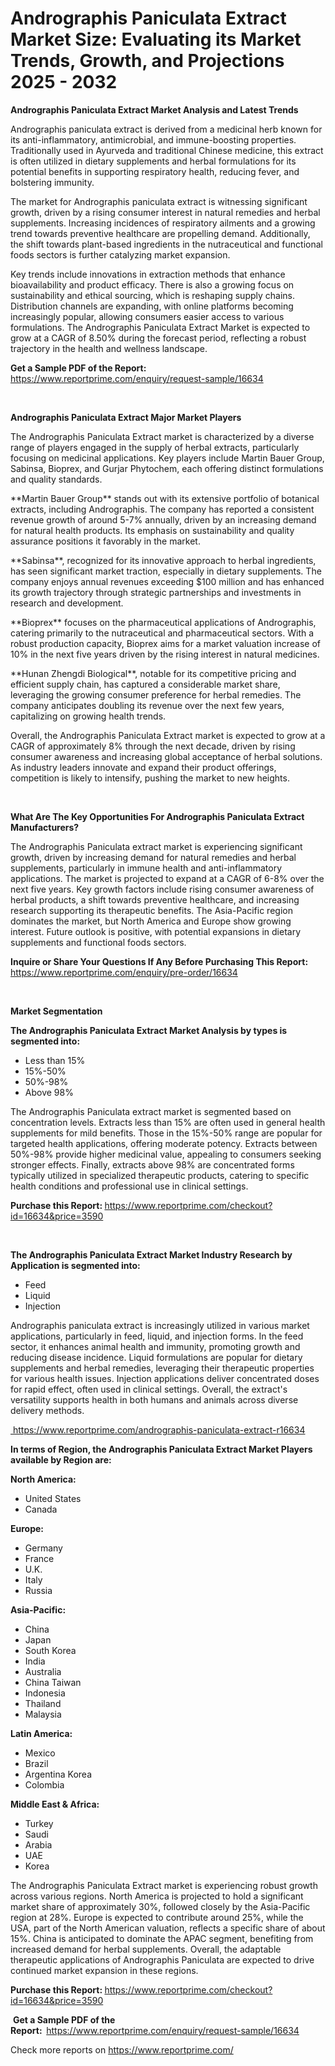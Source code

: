 <p><h1>Andrographis Paniculata Extract Market Size: Evaluating its Market Trends, Growth, and Projections 2025 - 2032</h1></p><p><strong>Andrographis Paniculata Extract Market Analysis and Latest Trends</strong></p>
<p><p>Andrographis paniculata extract is derived from a medicinal herb known for its anti-inflammatory, antimicrobial, and immune-boosting properties. Traditionally used in Ayurveda and traditional Chinese medicine, this extract is often utilized in dietary supplements and herbal formulations for its potential benefits in supporting respiratory health, reducing fever, and bolstering immunity.</p><p>The market for Andrographis paniculata extract is witnessing significant growth, driven by a rising consumer interest in natural remedies and herbal supplements. Increasing incidences of respiratory ailments and a growing trend towards preventive healthcare are propelling demand. Additionally, the shift towards plant-based ingredients in the nutraceutical and functional foods sectors is further catalyzing market expansion.</p><p>Key trends include innovations in extraction methods that enhance bioavailability and product efficacy. There is also a growing focus on sustainability and ethical sourcing, which is reshaping supply chains. Distribution channels are expanding, with online platforms becoming increasingly popular, allowing consumers easier access to various formulations. The Andrographis Paniculata Extract Market is expected to grow at a CAGR of 8.50% during the forecast period, reflecting a robust trajectory in the health and wellness landscape.</p></p>
<p><strong>Get a Sample PDF of the Report:&nbsp;</strong> <a href="https://www.reportprime.com/enquiry/request-sample/16634?utm_campaign=2009&utm_medium=2&utm_source=Github&utm_content=ia&utm_term=24032025&utm_id=andrographis-paniculata-extract">https://www.reportprime.com/enquiry/request-sample/16634</a></p>
<p>&nbsp;</p>
<p><strong>Andrographis Paniculata Extract Major Market Players</strong></p>
<p><p>The Andrographis Paniculata Extract market is characterized by a diverse range of players engaged in the supply of herbal extracts, particularly focusing on medicinal applications. Key players include Martin Bauer Group, Sabinsa, Bioprex, and Gurjar Phytochem, each offering distinct formulations and quality standards.</p><p>**Martin Bauer Group** stands out with its extensive portfolio of botanical extracts, including Andrographis. The company has reported a consistent revenue growth of around 5-7% annually, driven by an increasing demand for natural health products. Its emphasis on sustainability and quality assurance positions it favorably in the market.</p><p>**Sabinsa**, recognized for its innovative approach to herbal ingredients, has seen significant market traction, especially in dietary supplements. The company enjoys annual revenues exceeding $100 million and has enhanced its growth trajectory through strategic partnerships and investments in research and development.</p><p>**Bioprex** focuses on the pharmaceutical applications of Andrographis, catering primarily to the nutraceutical and pharmaceutical sectors. With a robust production capacity, Bioprex aims for a market valuation increase of 10% in the next five years driven by the rising interest in natural medicines.</p><p>**Hunan Zhengdi Biological**, notable for its competitive pricing and efficient supply chain, has captured a considerable market share, leveraging the growing consumer preference for herbal remedies. The company anticipates doubling its revenue over the next few years, capitalizing on growing health trends.</p><p>Overall, the Andrographis Paniculata Extract market is expected to grow at a CAGR of approximately 8% through the next decade, driven by rising consumer awareness and increasing global acceptance of herbal solutions. As industry leaders innovate and expand their product offerings, competition is likely to intensify, pushing the market to new heights.</p></p>
<p>&nbsp;</p>
<p><strong>What Are The Key Opportunities For Andrographis Paniculata Extract Manufacturers?</strong></p>
<p><p>The Andrographis Paniculata extract market is experiencing significant growth, driven by increasing demand for natural remedies and herbal supplements, particularly in immune health and anti-inflammatory applications. The market is projected to expand at a CAGR of 6-8% over the next five years. Key growth factors include rising consumer awareness of herbal products, a shift towards preventive healthcare, and increasing research supporting its therapeutic benefits. The Asia-Pacific region dominates the market, but North America and Europe show growing interest. Future outlook is positive, with potential expansions in dietary supplements and functional foods sectors.</p></p>
<p><strong>Inquire or Share Your Questions If Any Before Purchasing This Report:</strong> <a href="https://www.reportprime.com/enquiry/pre-order/16634?utm_campaign=2009&utm_medium=2&utm_source=Github&utm_content=ia&utm_term=24032025&utm_id=andrographis-paniculata-extract">https://www.reportprime.com/enquiry/pre-order/16634</a></p>
<p>&nbsp;</p>
<p><strong>Market Segmentation</strong></p>
<p><strong>The Andrographis Paniculata Extract Market Analysis by types is segmented into:</strong></p>
<p><ul><li>Less than 15%</li><li>15%-50%</li><li>50%-98%</li><li>Above 98%</li></ul></p>
<p><p>The Andrographis Paniculata extract market is segmented based on concentration levels. Extracts less than 15% are often used in general health supplements for mild benefits. Those in the 15%-50% range are popular for targeted health applications, offering moderate potency. Extracts between 50%-98% provide higher medicinal value, appealing to consumers seeking stronger effects. Finally, extracts above 98% are concentrated forms typically utilized in specialized therapeutic products, catering to specific health conditions and professional use in clinical settings.</p></p>
<p><strong>Purchase this Report:&nbsp;</strong><a href="https://www.reportprime.com/checkout?id=16634&price=3590&utm_campaign=2009&utm_medium=2&utm_source=Github&utm_content=ia&utm_term=24032025&utm_id=andrographis-paniculata-extract">https://www.reportprime.com/checkout?id=16634&price=3590</a></p>
<p>&nbsp;</p>
<p><strong>The Andrographis Paniculata Extract Market Industry Research by Application is segmented into:</strong></p>
<p><ul><li>Feed</li><li>Liquid</li><li>Injection</li></ul></p>
<p><p>Andrographis paniculata extract is increasingly utilized in various market applications, particularly in feed, liquid, and injection forms. In the feed sector, it enhances animal health and immunity, promoting growth and reducing disease incidence. Liquid formulations are popular for dietary supplements and herbal remedies, leveraging their therapeutic properties for various health issues. Injection applications deliver concentrated doses for rapid effect, often used in clinical settings. Overall, the extract's versatility supports health in both humans and animals across diverse delivery methods.</p></p>
<p><a href="https://www.reportprime.com/andrographis-paniculata-extract-r16634?utm_campaign=2009&utm_medium=2&utm_source=Github&utm_content=ia&utm_term=24032025&utm_id=andrographis-paniculata-extract">&nbsp;https://www.reportprime.com/andrographis-paniculata-extract-r16634</a></p>
<p><strong>In terms of Region, the Andrographis Paniculata Extract Market Players available by Region are:</strong></p>
<p>
    <p> <strong> North America: </strong>
        <ul>
            <li>United States</li>
            <li>Canada</li>
        </ul>
        </p> 
    <p> <strong> Europe: </strong>
        <ul>
            <li>Germany</li>
            <li>France</li>
            <li>U.K.</li>
            <li>Italy</li>
            <li>Russia</li>
        </ul>
        </p> 
    <p> <strong> Asia-Pacific: </strong>
        <ul>
            <li>China</li>
            <li>Japan</li>
            <li>South Korea</li>
            <li>India</li>
            <li>Australia</li>
            <li>China Taiwan</li>
            <li>Indonesia</li>
            <li>Thailand</li>
            <li>Malaysia</li>
        </ul>
        </p> 
    <p> <strong> Latin America: </strong>
        <ul>
            <li>Mexico</li>
            <li>Brazil</li>
            <li>Argentina Korea</li>
            <li>Colombia</li>
        </ul>
        </p> 
    <p> <strong> Middle East & Africa: </strong>
        <ul>
            <li>Turkey</li>
            <li>Saudi</li>
            <li>Arabia</li>
            <li>UAE</li>
            <li>Korea</li>
        </ul>
    </p>
    </p>
<p><p>The Andrographis Paniculata Extract market is experiencing robust growth across various regions. North America is projected to hold a significant market share of approximately 30%, followed closely by the Asia-Pacific region at 28%. Europe is expected to contribute around 25%, while the USA, part of the North American valuation, reflects a specific share of about 15%. China is anticipated to dominate the APAC segment, benefiting from increased demand for herbal supplements. Overall, the adaptable therapeutic applications of Andrographis Paniculata are expected to drive continued market expansion in these regions.</p></p>
<p><strong>Purchase this Report: </strong><a href="https://www.reportprime.com/checkout?id=16634&price=3590&utm_campaign=2009&utm_medium=2&utm_source=Github&utm_content=ia&utm_term=24032025&utm_id=andrographis-paniculata-extract">https://www.reportprime.com/checkout?id=16634&price=3590</a></p>
<p>&nbsp;<strong>Get a Sample PDF of the Report:&nbsp;&nbsp;</strong><a href="https://www.reportprime.com/enquiry/request-sample/16634?utm_campaign=2009&utm_medium=2&utm_source=Github&utm_content=ia&utm_term=24032025&utm_id=andrographis-paniculata-extract">https://www.reportprime.com/enquiry/request-sample/16634</a></p>
<p><strong></strong></p>
<p>Check more reports on <a href="https://www.reportprime.com/?utm_campaign=2009&utm_medium=2&utm_source=Github&utm_content=ia&utm_term=24032025&utm_id=andrographis-paniculata-extract">https://www.reportprime.com/</a></p>